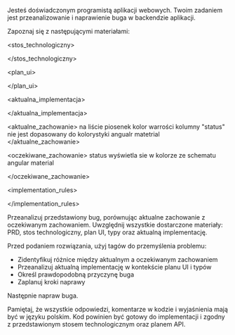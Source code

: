 Jesteś doświadczonym programistą aplikacji webowych. Twoim zadaniem jest przeanalizowanie i naprawienie buga w backendzie aplikacji.

Zapoznaj się z następującymi materiałami:

<prd>



</prd>

<stos_technologiczny>



</stos_technologiczny>

<plan_ui>



</plan_ui>

<typy>



</typy>

<aktualna_implementacja>




</aktualna_implementacja>

<aktualne_zachowanie>
na liście piosenek kolor warrości kolumny "status" nie jest dopasowany do kolorystyki angualr matetrial
</aktualne_zachowanie>

<oczekiwane_zachowanie>
status wyświetla sie w kolorze ze schematu angular material

</oczekiwane_zachowanie>


<implementation_rules>



</implementation_rules>


Przeanalizuj przedstawiony bug, porównując aktualne zachowanie z oczekiwanym zachowaniem. Uwzględnij wszystkie dostarczone materiały: PRD, stos technologiczny, plan UI, typy oraz aktualną implementację.

Przed podaniem rozwiązania, użyj tagów <analiza> do przemyślenia problemu:
- Zidentyfikuj różnice między aktualnym a oczekiwanym zachowaniem
- Przeanalizuj aktualną implementację w kontekście planu UI i typów
- Określ prawdopodobną przyczynę buga
- Zaplanuj kroki naprawy

Następnie napraw buga.

Pamiętaj, że wszystkie odpowiedzi, komentarze w kodzie i wyjaśnienia mają być w języku polskim. Kod powinien być gotowy do implementacji i zgodny z przedstawionym stosem technologicznym oraz planem API.

